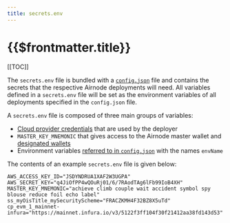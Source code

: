 ```yaml
---
title: secrets.env
---
```


# {{$frontmatter.title}}

<TocHeader />
[[TOC]]

The `secrets.env` file is bundled with a [`config.json`](config-json.md) file and contains the secrets that the respective Airnode deployments will need.
All variables defined in a `secrets.env` file will be set as the environment variables of all deployments specified in the `config.json` file.

A `secrets.env` file is composed of three main groups of variables:
- [Cloud provider credentials](../guides/provider/deploying-airnode.md#creating-cloud-credentials) that are used by the deployer
- `MASTER_KEY_MNEMONIC` that gives access to the Airnode master wallet and [designated wallets](../protocols/request-response/designated-wallet.md)
- Environment variables [referred to in `config.json`](config-json.md#environment) with the names `envName`

The contents of an example `secrets.env` file is given below:

```
AWS_ACCESS_KEY_ID="JSDYNDRUA1XAF2W3UGPA"
AWS_SECRET_KEY="q4JiOfPP4wQOuRj01/6/7RAodTAg6lFb99IoB4XH"
MASTER_KEY_MNEMONIC="achieve climb couple wait accident symbol spy blouse reduce foil echo label"
ss_myOisTitle_mySecurityScheme="FRACZKMH4F32BZ8X5uTd"
cp_evm_1_mainnet-infura="https://mainnet.infura.io/v3/5122f3ff104f30f21412aa38fd143d53"
```
